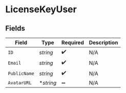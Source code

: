 # LicenseKeyUser


## Fields

| Field              | Type               | Required           | Description        |
| ------------------ | ------------------ | ------------------ | ------------------ |
| `ID`               | *string*           | :heavy_check_mark: | N/A                |
| `Email`            | *string*           | :heavy_check_mark: | N/A                |
| `PublicName`       | *string*           | :heavy_check_mark: | N/A                |
| `AvatarURL`        | **string*          | :heavy_minus_sign: | N/A                |